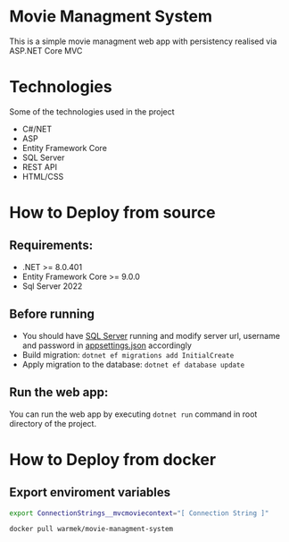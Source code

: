 # Movie Managment System
This is a simple movie managment web app with persistency realised via ASP.NET Core MVC

# Technologies
Some of the technologies used in the project
- C#/NET
- ASP
- Entity Framework Core
- SQL Server
- REST API
- HTML/CSS

# How to Deploy from source
## Requirements:
- .NET >= 8.0.401
- Entity Framework Core >= 9.0.0
- Sql Server 2022

## Before running
- You should have [SQL Server](https://www.microsoft.com/en-us/sql-server/sql-server-downloads) running and modify server url, username and password in [appsettings.json](appsettings.json) accordingly
- Build migration: `dotnet ef migrations add InitialCreate`
- Apply migration to the database: `dotnet ef database update`

## Run the web app:
You can run the web app by executing `dotnet run` command in root directory of the project.

# How to Deploy from docker
## Export enviroment variables 
```bash
export ConnectionStrings__mvcmoviecontext="[ Connection String ]"
```

```docker
docker pull warmek/movie-managment-system
```
